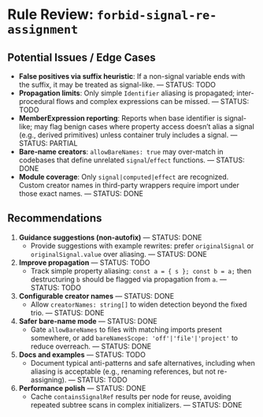 # Rule Review: `forbid-signal-re-assignment`

## Potential Issues / Edge Cases

- __False positives via suffix heuristic__: If a non-signal variable ends with the suffix, it may be treated as signal-like. — STATUS: TODO
- __Propagation limits__: Only simple `Identifier` aliasing is propagated; inter-procedural flows and complex expressions can be missed. — STATUS: TODO
- __MemberExpression reporting__: Reports when base identifier is signal-like; may flag benign cases where property access doesn’t alias a signal (e.g., derived primitives) unless container truly includes a signal. — STATUS: PARTIAL
- __Bare-name creators__: `allowBareNames: true` may over-match in codebases that define unrelated `signal`/`effect` functions. — STATUS: DONE
- __Module coverage__: Only `signal|computed|effect` are recognized. Custom creator names in third-party wrappers require import under those exact names. — STATUS: DONE

## Recommendations

1. __Guidance suggestions (non-autofix)__ — STATUS: DONE
   - Provide suggestions with example rewrites: prefer `originalSignal` or `originalSignal.value` over aliasing. — STATUS: DONE
2. __Improve propagation__ — STATUS: TODO
   - Track simple property aliasing: `const a = { s }; const b = a;` then destructuring `b` should be flagged via propagation from `a`. — STATUS: TODO
3. __Configurable creator names__ — STATUS: DONE
   - Allow `creatorNames: string[]` to widen detection beyond the fixed trio. — STATUS: DONE
4. __Safer bare-name mode__ — STATUS: DONE
   - Gate `allowBareNames` to files with matching imports present somewhere, or add `bareNamesScope: 'off'|'file'|'project'` to reduce overreach. — STATUS: DONE
5. __Docs and examples__ — STATUS: TODO
   - Document typical anti-patterns and safe alternatives, including when aliasing is acceptable (e.g., renaming references, but not re-assigning). — STATUS: TODO
6. __Performance polish__ — STATUS: DONE
   - Cache `containsSignalRef` results per node for reuse, avoiding repeated subtree scans in complex initializers. — STATUS: DONE
